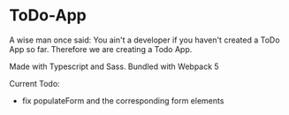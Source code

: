 # ToDo-App
A wise man once said:
You ain't a developer if you haven't created a ToDo App so far.
Therefore we are creating a Todo App.

Made with Typescript and Sass. Bundled with Webpack 5

Current Todo:

+ fix populateForm and the corresponding form elements